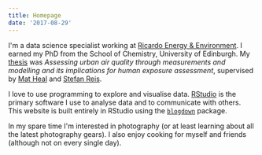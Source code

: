 ```yaml
---
title: Homepage
date: '2017-08-29'
---
```


I'm a data science specialist working at [Ricardo Energy & Environment](https://ee.ricardo.com/).
I earned my PhD from the School of Chemistry, University of Edinburgh. 
My [thesis](/PhDThesis_HW_final.pdf) was _Assessing urban air quality through measurements and modelling and its implications for human exposure assessment_, supervised by [Mat Heal](http://www.chem.ed.ac.uk/staff/academic-staff/dr-mathew-heal) and [Stefan Reis](https://www.ceh.ac.uk/staff/stefan-reis). 

I love to use programming to explore and visualise data. [RStudio](https://www.rstudio.com/) is the primary software I use to analyse data and to communicate with others. This website is built entirely in RStudio using the [`blogdown`](https://bookdown.org/yihui/blogdown/) package.

In my spare time I'm interested in photography (or at least learning about all the latest photography gears). I also enjoy cooking for myself and friends (although not on every single day).